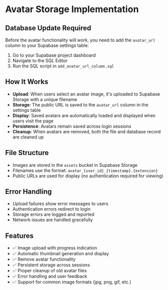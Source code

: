 # Avatar Storage Implementation

## Database Update Required

Before the avatar functionality will work, you need to add the `avatar_url` column to your Supabase settings table:

1. Go to your Supabase project dashboard
2. Navigate to the SQL Editor
3. Run the SQL script in `add_avatar_url_column.sql`

## How It Works

- **Upload**: When users select an avatar image, it's uploaded to Supabase Storage with a unique filename
- **Storage**: The public URL is saved to the `avatar_url` column in the settings table
- **Display**: Saved avatars are automatically loaded and displayed when users visit the page
- **Persistence**: Avatars remain saved across login sessions
- **Cleanup**: When avatars are removed, both the file and database record are cleaned up

## File Structure

- Images are stored in the `assets` bucket in Supabase Storage
- Filenames use the format: `avatar_{user_id}_{timestamp}.{extension}`
- Public URLs are used for display (no authentication required for viewing)

## Error Handling

- Upload failures show error messages to users
- Authentication errors redirect to login
- Storage errors are logged and reported
- Network issues are handled gracefully

## Features

- ✅ Image upload with progress indication
- ✅ Automatic thumbnail generation and display
- ✅ Remove avatar functionality
- ✅ Persistent storage across sessions
- ✅ Proper cleanup of old avatar files
- ✅ Error handling and user feedback
- ✅ Support for common image formats (jpg, png, gif, etc.)
